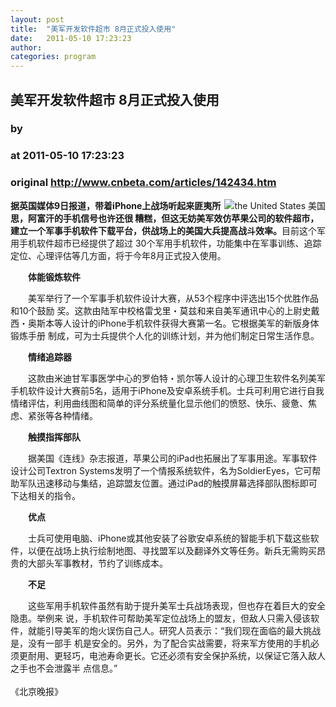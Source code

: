 ```yaml
---
layout: post
title:  "美军开发软件超市 8月正式投入使用"
date:   2011-05-10 17:23:23
author: 
categories: program
---
```


## 美军开发软件超市 8月正式投入使用
### by 
### at 2011-05-10 17:23:23
### original <http://www.cnbeta.com/articles/142434.htm>

<div><a rel="nofollow" href="http://www.cnbeta.com/topics/422.htm"><img src="http://img.cnbeta.com/topics/america.gif" alt="the United States 美国" name="sign" align="right"></a>
        <p><span style="font-weight:bold">据英国媒体9日报道，带着iPhone上战场听起来匪夷所思，阿富汗的手机信号也许还很
糟糕，但这无妨美军效仿苹果公司的软件超市，建立一个军事手机软件下载平台，供战场上的美国大兵提高战斗效率。</span>目前这个军用手机软件超市已经提供了超过
30个军用手机软件，功能集中在军事训练、追踪定位、心理评估等几方面，将于今年8月正式投入使用。</p>
		<p><p style="text-indent:2em"><b>体能锻炼软件</b> </p>
<p style="text-indent:2em">美军举行了一个军事手机软件设计大赛，从53个程序中评选出15个优胜作品和10个鼓励
奖。这款由陆军中校格雷戈里・莫兹和来自美军通讯中心的上尉史戴西・奥斯本等人设计的iPhone手机软件获得大赛第一名。它根据美军的新版身体锻炼手册
制成，可为士兵提供个人化的训练计划，并为他们制定日常生活作息。</p>
<p style="text-indent:2em"><b>情绪追踪器</b> </p>
<p style="text-indent:2em">这款由米迪甘军事医学中心的罗伯特・凯尔等人设计的心理卫生软件名列美军手机软件设计大赛前5名，适用于iPhone及安卓系统手机。士兵可利用它进行自我情绪评估，利用曲线图和简单的评分系统量化显示他们的愤怒、快乐、疲惫、焦虑、紧张等各种情绪。</p>
<p style="text-indent:2em"><b>触摸指挥部队</b></p>
<p style="text-indent:2em">据美国《连线》杂志报道，苹果公司的iPad也拓展出了军事用途。军事软件设计公司Textron Systems发明了一个情报系统软件，名为SoldierEyes，它可帮助军队迅速移动与集结，追踪盟友位置。通过iPad的触摸屏幕选择部队图标即可下达相关的指令。</p>
<p style="text-indent:2em"><b>优点</b> </p>
<p style="text-indent:2em">士兵可使用电脑、iPhone或其他安装了谷歌安卓系统的智能手机下载这些软件，以便在战场上执行绘制地图、寻找盟军以及翻译外文等任务。新兵无需购买昂贵的大部头军事教材，节约了训练成本。</p>
<p style="text-indent:2em"><b>不足</b> </p>
<p style="text-indent:2em">这些军用手机软件虽然有助于提升美军士兵战场表现，但也存在着巨大的安全隐患。举例来
说，手机软件可帮助美军定位战场上的盟友，但敌人只需入侵该软件，就能引导美军的炮火误伤自己人。研究人员表示：“我们现在面临的最大挑战是，没有一部手
机是安全的。另外，为了配合实战需要，将来军方使用的手机必须更耐用、更轻巧，电池寿命更长。它还必须有安全保护系统，以保证它落入敌人之手也不会泄露半
点信息。”<br>
<br>
《北京晚报》</p></p></div>